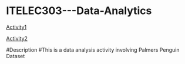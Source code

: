 # ITELEC303---Data-Analytics

[Activity1](https://github.com/program-med/ITELEC303---Data-Analytics)

[Activity2](https://github.com/program-med/ITELEC303---Data-Analytics/blob/main/BONGGAY/Activity2.ipynb)

#Description
#This is a data analysis activity involving Palmers Penguin Dataset

